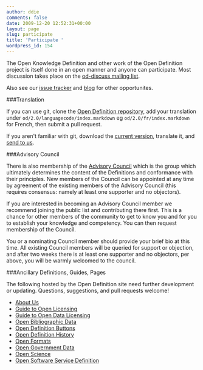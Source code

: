 ```yaml
---
author: ddie
comments: false
date: 2009-12-20 12:52:31+00:00
layout: page
slug: participate
title: 'Participate '
wordpress_id: 154
---
```


The Open Knowledge Definition and other work of the Open Definition project is itself done in an open manner and anyone can participate. Most discussion takes place on the [od-discuss mailing list](http://lists.okfn.org/mailman/listinfo/od-discuss).

Also see our [issue tracker](https://github.com/okfn/opendefinition/issues) and [blog](/update/) for other opportunites.

###Translation

If you can use git, clone the [Open Definition repository](https://github.com/okfn/opendefinition), add your translation under `od/2.0/languagecode/index.markdown` eg `od/2.0/fr/index.markdown` for French, then submit a pull request.

If you aren't familiar with git, download the [current version](https://raw.githubusercontent.com/okfn/opendefinition/gh-pages/od/index.markdown), translate it, and [send to us](/contact).

###Advisory Council

There is also membership of the [Advisory Council](/advisory-council) which is the group which ultimately determines the content of the Definitions and conformance with their principles. New members of the Council can be appointed at any time by agreement of the existing members of the Advisory Council (this requires consensus: namely at least one supporter and no objectors).

If you are interested in becoming an Advisory Council member we recommend joining the public list and contributing there first. This is a chance for other members of the community to get to know you and for you to establish your knowledge and competency. You can then request membership of the Council.

You or a nominating Council member should provide your brief bio at this time. All existing Council members will be queried for support or objection, and after two weeks there is at least one supporter and no objectors, per above, you will be warmly welcomed to the council.

###Ancillary Definitions, Guides, Pages

The following hosted by the Open Definition site need further development or updating. Questions, suggestions, and pull requests welcome!

* [About Us](/about/)
* [Guide to Open Licensing](/guide/)
* [Guide to Open Data Licensing](/guide/data/)
* [Open Bibliographic Data](/bibliographic/)
* [Open Definition Buttons](/buttons/)
* [Open Definition History](/history/)
* [Open Formats](/ofd)
* [Open Government Data](/government)
* [Open Science](/science)
* [Open Software Service Definition](/ossd/)
